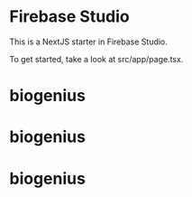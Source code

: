 # Firebase Studio

This is a NextJS starter in Firebase Studio.

To get started, take a look at src/app/page.tsx.
# biogenius
# biogenius
# biogenius
